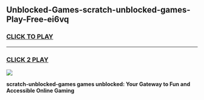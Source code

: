 
## Unblocked-Games-scratch-unblocked-games-Play-Free-ei6vq
<h3>
<a href="https://premium76.site?title=scratch-unblocked-games&ref=22A">CLICK TO PLAY</a></h3>
<hr>

<h3>
<a href="https://premium76.site?title=scratch-unblocked-games&ref=22A">CLICK 2 PLAY</a>
  
</h3>

<a href="https://premium76.site?title=scratch-unblocked-games&ref=22A"><img src="https://clearcache.store/games.png"></a>


**scratch-unblocked-games games unblocked: Your Gateway to Fun and Accessible Online Gaming**
